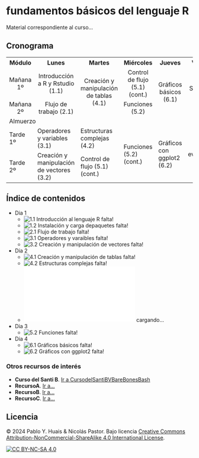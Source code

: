 # fundamentos básicos del lenguaje R

Material correspondiente al curso...

## Cronograma
<table>
    <tr style="text-align: center; vertical-align: middle;">
      <th>Módulo</th>
      <th>Lunes</th>
      <th>Martes</th>
      <th>Miércoles</th>
      <th>Jueves</th>
      <th>Viernes</th>
    </tr>
    <tr style="text-align: center; vertical-align: middle;">
        <td>Mañana 1º</td>
        <td>Introducción a R y Rstudio (1.1)</td>
        <td rowspan="2">Creación y manipulación de tablas (4.1)</td>
        <td>Control de flujo (5.1) (cont.)</td>
        <td rowspan="2">Gráficos básicos (6.1)</td>
        <td rowspan="2">Sesión de PyR</td>
    </tr>
    <tr style="text-align: center; vertical-align: middle;">
        <td>Mañana 2º</td>
        <td>Flujo de trabajo (2.1)</td>
        <td>Funciones (5.2)</td>        
    </tr>
    <tr>
        <td colspan="6">Almuerzo</td>
    </tr>
    <tr>
        <td>Tarde 1º</td>
        <td>Operadores y variables (3.1)</td>
        <td>Estructuras complejas (4.2)</td>
        <td rowspan="2">Funciones (5.2) (cont.)</td>
        <td rowspan="2">Gráficos con ggplot2 (6.2)</td>
        <td rowspan="2">evaluacion</td>
    </tr>
    <tr>
        <td>Tarde 2º</td>
        <td>Creación y manipulación de vectores (3.2)</td>
        <td>Control de flujo (5.1) (cont.)</td>       
    </tr>    
</table>




## Índice de contenidos
- Dia 1
  - ![1.1 Introducción al lenguaje R]() falta!
  - ![1.2 Instalación y carga depaquetes]() falta!
  - ![2.1 Flujo de trabajo]() falta!
  - ![3.1 Operadores y varaibles]() falta!
  - ![3.2 Creación y manipulación de vectores]() falta!
- Dia 2
  - ![4.1 Creación y manipulación de tablas]() falta!
  - ![4.2 Estructuras complejas]() falta!
  - ![5.1 Control de flujo](dia2/5.1_Control_de_flujo.md) cargando...
- Dia 3
  - ![5.2 Funciones]() falta!
- Dia 4
  - ![6.1 Gráficos básicos]() falta!
  - ![6.2 Gráficos con ggplot2]() falta!
  

### Otros recursos de interés
- **Curso del Santi B**. [Ir a CursodelSantiBVBareBonesBash](https://barebonesbash.github.io/)
- **RecursoA**. [Ir a...]()
- **RecursoB**. [Ir a...]()
- **RecursoC**. [Ir a...]()




## Licencia
© 2024 Pablo Y. Huais & Nicolás Pastor. Bajo licencia [Creative Commons Attribution-NonCommercial-ShareAlike 4.0 International License][cc-by-nc-sa].

[![CC BY-NC-SA 4.0][cc-by-nc-sa-image]][cc-by-nc-sa]

[cc-by-nc-sa]: http://creativecommons.org/licenses/by-nc-sa/4.0/
[cc-by-nc-sa-image]: https://licensebuttons.net/l/by-nc-sa/4.0/88x31.png
